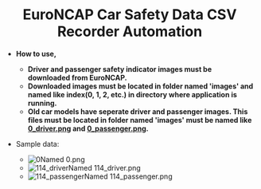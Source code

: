 <h1 align="center">EuroNCAP Car Safety Data CSV Recorder Automation</h1>

- **How to use,**
  * **Driver and passenger safety indicator images must be downloaded from EuroNCAP.**
  * **Downloaded images must be located in folder named 'images' and named like index(0, 1, 2, etc.) in directory where application is running.**
  * **Old car models have seperate driver and passenger images. This files must be located in folder named 'images' must be named like <ins>0_driver.png</ins> and <ins>0_passenger.png</ins>.**
 
- Sample data:
  * ![0](https://user-images.githubusercontent.com/61805121/232761826-0e8aa1fb-ef31-473d-80ea-3a43db382b8f.png)Named 0.png
  * ![114_driver](https://user-images.githubusercontent.com/61805121/232762028-ea20327b-f5ab-4973-af49-05ac59c7d3a2.png)Named 114_driver.png
  * ![114_passenger](https://user-images.githubusercontent.com/61805121/232762130-cb0c81ed-89de-4141-b681-b77a831d8963.png)Named 114_passenger.png
